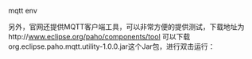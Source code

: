 mqtt env


另外，官网还提供MQTT客户端工具，可以非常方便的提供测试，下载地址为http://www.eclipse.org/paho/components/tool 可以下载org.eclipse.paho.mqtt.utility-1.0.0.jar这个Jar包，进行双击运行：

